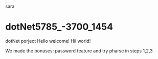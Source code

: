 sara 
# dotNet5785_-3700_1454
dotNet porject 
Hello welcome!
Hii world! 

We made the bonuses: password feature and try pharse in steps 1,2,3